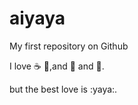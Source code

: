 # aiyaya
My first repository on Github

I love :coffee: :pizza:,and :dancer: and :girl:.

but the best love is :yaya:.
